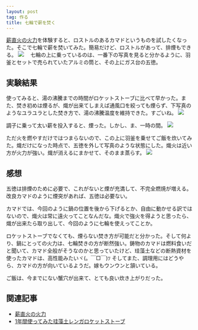```yaml
---
layout: post
tag: 作る
title: 七輪で薪を焚く
---
```

[薪直火の火力](http://kobapan.com/blog/2017/03/01/irori.html)を体験すると、ロストルのあるカマドというものを試したくなった。そこで七輪で薪を焚いてみた。簡易だけど、ロストルがあって、排煙もできる。
![](https://c1.staticflickr.com/3/2945/33332534200_16837d65d4.jpg)
　七輪の上に乗っているのは、一番下の写真を見ると分かるように、羽釜とセットで売られていたアルミの筒と、その上にガス台の五徳。

## 実験結果

使ってみると、湯の沸騰までの時間がロケットストーブに比べて早かった。また、焚き初めは煙るが、熾が出来てしまえば通風口を絞っても煙らず、下写真のようなユラユラとした焚き方で、湯の沸騰温度を維持できた。すごいね。
![](https://c1.staticflickr.com/3/2882/33675883576_28c431755c.jpg)

調子に乗って太い薪を投入すると、煙った。しかし、ま、一時の間。
![](https://c1.staticflickr.com/3/2923/33675902306_2a1ff6645c.jpg)

ただ火を燃やすだけではつまらないので、この上に羽釜を乗せてご飯を炊いてみた。熾だけになった時点で、五徳を外して写真のような状態にした。熾火は近い方が火力が強い。熾が消えるにまかせて、そのまま蒸らす。
![](https://c2.staticflickr.com/4/3950/33587499281_05c3e2d658.jpg)

## 感想

五徳は排煙のために必要で、これがないと煙が充満して、不完全燃焼が増える。改良カマドのように煙突があれば、五徳は必要ない。

カマドでは、今回のように鍋の位置を後から下げるとか、自由に動かせる訳ではないので、熾火は常に遠火ってことなんだな。熾火で強火を得ようと思ったら、熾が出来たら取り出して、今回のように七輪を使えってことか。

ロケットストーブでなくても、煙らない焚き方が可能だと分かった。そして何より、鍋にとっての火力は、七輪焚きの方が断然強い。鋳物のカマドは燃料食いだと聞いて、カマド全般がそうなのかと思っていたけど、珪藻土などの断熱資材を使ったカマドは、高性能みたいヾ(。￣□￣)ﾂ そしてまた、調理用にはどうやら、カマドの方が向いているようだ。嫁もウンウンと頷いている。

ご飯は、今までにない蟹穴が出来て、とても良い炊き上がりだった。


## 関連記事
- [薪直火の火力](http://kobapan.com/blog/2017/03/01/irori.html)
- [1年間使ってみた珪藻土レンガロケットストーブ](http://kobapan.com/blog/2017/02/18/rocket.html)
